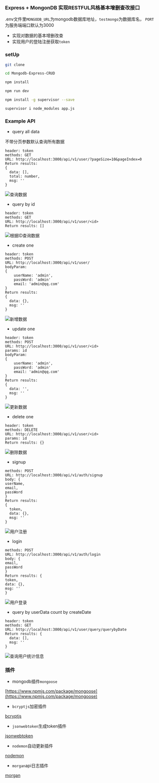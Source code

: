 ### Express + MongonDB 实现RESTFUL风格基本增删查改接口

.env文件里`MONGODB_URL`为mongodb数据库地址，`testmongo`为数据库名， `PORT`为服务端端口默认为3000
- 实现对数据的基本增删改查
- 实现用户的登陆注册获取`token`

### setUp

```bash
git clone 

cd Mongodb-Express-CRUD

npm install

npm run dev

npm install -g supervisor --save

supervisor i node_modules app.js

```

### Example API

- query all data

不带分页参数默认查询所有数据

```
header: token
methods: GET
URL: http://localhost:3000/api/v1/user/?pageSize=10&pageIndex=0
Return results: 
{
  data: [],
  total: number,
  msg: ''
}
```

![查询数据](/statics/images/queryUserDataBypagenation.png)

- query by id

```
header: token
methods: GET
URL: http://localhost:3000/api/v1/user/<id>
Return results: []
```

![根据ID查询数据](/statics/images/queryUserDataByUserId.png)

- create one

```
header: token
methods: POST
URL: http://localhost:3000/api/v1/user/
bodyParam: 
{
    userName: 'admin',
    passWord: 'admin'
    email: 'admin@qq.com'
}
Return results:
{
  data: {},
  msg: ''
}
```

![新增数据](/statics/images/createUser.png)

- update one

```
header: token
methods: POST
URL: http://localhost:3000/api/v1/user/<id>
params: id
bodyParam: 
{
    userName: 'admin',
    passWord: 'admin'
    email: 'admin@qq.com'
}
Return results: 
{
  data: '',
  msg: ''
}

```

![更新数据](/statics/images/updateUser.png)


- delete one

```
header: token
methods: DELETE
URL: http://localhost:3000/api/v1/user/<id>
params: id
Return results: {}

```

![删除数据](/statics/images/deleteUser.png)


- signup

```
methods: POST
URL: http://localhost:3000/api/v1/auth/signup
body: {
userName,
email,
passWord
}
Return results: 
{
  token,
  data: {},
  msg: ''
}
```

![用户注册](/statics/images/signup.png)


- login

```
methods: POST
URL: http://localhost:3000/api/v1/auth/login
body: {
email,
passWord
}
Return results: {
token,
data: {},
msg: ''
}
```

![用户登录](/statics/images/login.png)

- query by userData count by createDate

```
header: token
methods: GET
URL: http://localhost:3000/api/v1/user/query/querybyDate
Return results: {
  data: [],
  msg: ''
}
```

![查询用户统计信息](/statics/images/userYearMontDayCount.png)

### 插件

* mongodb插件`mongoose`

[https://www.npmjs.com/package/mongoose](https://www.npmjs.com/package/mongoose)

* `bcryptjs`加密插件 

[bcryptjs](https://www.npmjs.com/package/bcrypt)

* `jsonwebtoken`生成token插件

[jsonwebtoken](https://www.npmjs.com/package/jsonwebtoken)

* `nodemon`自动更新插件

[nodemon](https://www.npmjs.com/package/nodemon)

* `morgan`api日志插件

[morgan](https://www.npmjs.com/package/morgan)


